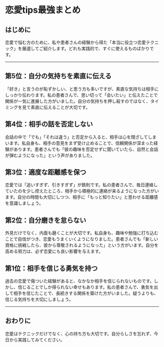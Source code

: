 # 恋愛tips最強まとめ

## はじめに
恋愛で悩む方のために、私や患者さんの経験から得た「本当に役立つ恋愛テクニック」を厳選してご紹介します。どれも実践的で、すぐに使えるものばかりです。

---

## 第5位：自分の気持ちを素直に伝える
「好き」と言うのが恥ずかしい、と思う方も多いですが、素直な気持ちは相手にしっかり伝わります。私の患者さんで、思い切って「会いたい」と伝えたことで関係が一気に進展した方がいました。自分の気持ちを押し殺すのではなく、タイミングを見て素直に伝えることが大切です。

## 第4位：相手の話を否定しない
会話の中で「でも」「それは違う」と否定から入ると、相手は心を閉ざしてしまいます。私自身も、相手の意見をまず受け止めることで、信頼関係が深まった経験があります。患者さんでも「彼の趣味を否定せずに聞いていたら、自然と会話が弾むようになった」という声がありました。

## 第3位：適度な距離感を保つ
恋愛では「追いすぎず、引きすぎず」が鉄則です。私の患者さんで、毎日連絡していたのを少し控えたところ、相手から積極的に連絡が来るようになった方がいます。自分の時間も大切にしつつ、相手に「もっと知りたい」と思わせる距離感を意識しましょう。

## 第2位：自分磨きを怠らない
外見だけでなく、内面も磨くことが大切です。私自身も、趣味や勉強に打ち込むことで自信がつき、恋愛もうまくいくようになりました。患者さんでも「新しい資格に挑戦したら、彼から尊敬されるようになった」という方がいます。自分を高める努力は、必ず恋愛にも良い影響を与えます。

## 第1位：相手を信じる勇気を持つ
過去の恋愛で傷ついた経験があると、なかなか相手を信じられないものです。しかし、信じることでしか得られない幸せもあります。私の患者さんで、勇気を出して相手を信じたことで、長続きする関係を築けた方がいました。疑うよりも、信じる気持ちを大切にしましょう。

---

## おわりに
恋愛はテクニックだけでなく、心の持ち方も大切です。自分らしさを忘れず、今日から実践してみてください。 
